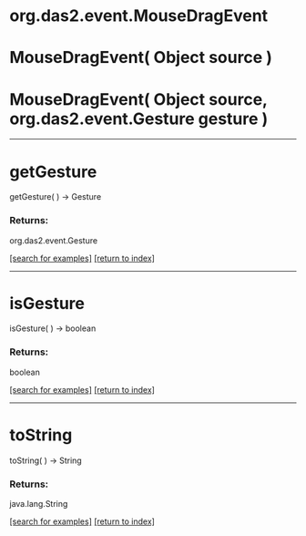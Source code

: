 # org.das2.event.MouseDragEvent



# MouseDragEvent( Object source )


# MouseDragEvent( Object source, org.das2.event.Gesture gesture )


***
<a name="getGesture"></a>
# getGesture
getGesture(  ) &rarr; Gesture



### Returns:
org.das2.event.Gesture


<a href="https://github.com/autoplot/dev/search?q=getGesture&unscoped_q=getGesture">[search for examples]</a>
<a href="https://github.com/autoplot/documentation/blob/master/javadoc/index-all.md">[return to index]</a>

***
<a name="isGesture"></a>
# isGesture
isGesture(  ) &rarr; boolean



### Returns:
boolean


<a href="https://github.com/autoplot/dev/search?q=isGesture&unscoped_q=isGesture">[search for examples]</a>
<a href="https://github.com/autoplot/documentation/blob/master/javadoc/index-all.md">[return to index]</a>

***
<a name="toString"></a>
# toString
toString(  ) &rarr; String



### Returns:
java.lang.String


<a href="https://github.com/autoplot/dev/search?q=toString&unscoped_q=toString">[search for examples]</a>
<a href="https://github.com/autoplot/documentation/blob/master/javadoc/index-all.md">[return to index]</a>

